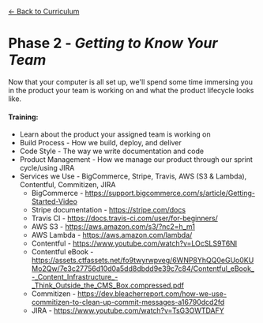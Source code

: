 [← Back to Curriculum](./)

# Phase 2 - *Getting to Know Your Team*

Now that your computer is all set up, we'll spend some time immersing you in the product your team is working on and what the product lifecycle looks like.

#### **Training:**
* Learn about the product your assigned team is working on 
* Build Process - How we build, deploy, and deliver
* Code Style - The way we write documentation and code
* Product Management - How we manage our product through our sprint cycle/using JIRA
* Services we Use - BigCommerce, Stripe, Travis, AWS (S3 & Lambda), Contentful, Commitizen, JIRA 
    - BigCommerce - https://support.bigcommerce.com/s/article/Getting-Started-Video
    - Stripe documentation - https://stripe.com/docs
    - Travis CI - https://docs.travis-ci.com/user/for-beginners/
    - AWS S3 - https://aws.amazon.com/s3/?nc2=h_m1
    - AWS Lambda - https://aws.amazon.com/lambda/
    - Contentful - https://www.youtube.com/watch?v=LOcSLS9T6NI
    - Contentful eBook - https://assets.ctfassets.net/fo9twyrwpveg/6WNP8YhQQ0eGUo0KUMo2Qw/7e3c27756d10d0a5dd8dbdd9e39c7c84/Contentful_eBook_-_Content_Infrastructure_-_Think_Outside_the_CMS_Box.compressed.pdf
    - Commitizen - https://dev.bleacherreport.com/how-we-use-commitizen-to-clean-up-commit-messages-a16790dcd2fd
    - JIRA - https://www.youtube.com/watch?v=TsG3OWTDAFY
